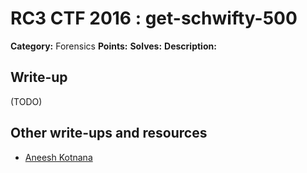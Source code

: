 # RC3 CTF 2016 : get-schwifty-500

**Category:** Forensics
**Points:**
**Solves:**
**Description:**



## Write-up

(TODO)

## Other write-ups and resources

* [Aneesh Kotnana](https://github.com/Alaska47/RC3CTF-2016-Writeups/blob/master/forensics/500-Get-Schwifty/README.md)
